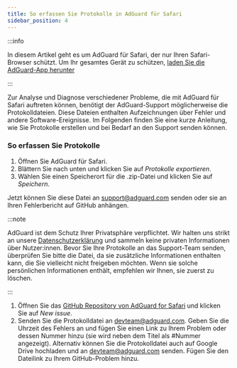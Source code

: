```yaml
---
title: So erfassen Sie Protokolle in AdGuard für Safari
sidebar_position: 4
---
```


:::info

In diesem Artikel geht es um AdGuard für Safari, der nur Ihren Safari-Browser schützt. Um Ihr gesamtes Gerät zu schützen, [laden Sie die AdGuard-App herunter](https://agrd.io/download-kb-adblock)

:::

Zur Analyse und Diagnose verschiedener Probleme, die mit AdGuard für Safari auftreten können, benötigt der AdGuard-Support möglicherweise die Protokolldateien. Diese Dateien enthalten Aufzeichnungen über Fehler und andere Software-Ereignisse. Im Folgenden finden Sie eine kurze Anleitung, wie Sie Protokolle erstellen und bei Bedarf an den Support senden können.

### So erfassen Sie Protokolle

1. Öffnen Sie AdGuard für Safari.
2. Blättern Sie nach unten und klicken Sie auf _Protokolle exportieren_.
3. Wählen Sie einen Speicherort für die .zip-Datei und klicken Sie auf _Speichern_.

Jetzt können Sie diese Datei an support@adguard.com senden oder sie an Ihren Fehlerbericht auf GitHub anhängen.

:::note

AdGuard ist dem Schutz Ihrer Privatsphäre verpflichtet. Wir halten uns strikt an unsere [Datenschutzerklärung](https://adguard.com/privacy/safari.html) und sammeln keine privaten Informationen über Nutzer:innen. Bevor Sie Ihre Protokolle an das Support-Team senden, überprüfen Sie bitte die Datei, da sie zusätzliche Informationen enthalten kann, die Sie vielleicht nicht freigeben möchten. Wenn sie solche persönlichen Informationen enthält, empfehlen wir Ihnen, sie zuerst zu löschen.

:::

1. Öffnen Sie das [GitHub Repository von AdGuard for Safari](https://github.com/AdguardTeam/AdGuardForSafari/issues) und klicken Sie auf _New issue_.
2. Senden Sie die Protokolldatei an devteam@adguard.com. Geben Sie die Uhrzeit des Fehlers an und fügen Sie einen Link zu Ihrem Problem oder dessen Nummer hinzu (sie wird neben dem Titel als #Nummer angezeigt).
 Alternativ können Sie die Protokolldatei auch auf Google Drive hochladen und an devteam@adguard.com senden. Fügen Sie den Dateilink zu Ihrem GitHub-Problem hinzu.
